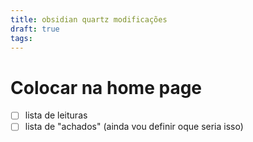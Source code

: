 ```yaml
---
title: obsidian quartz modificações
draft: true
tags:
---
```

# Colocar na home page

- [ ] lista de leituras
- [ ] lista de "achados" (ainda vou definir oque seria isso)